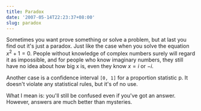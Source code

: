 ```yaml
---
title: Paradox
date: '2007-05-14T22:23:37+08:00'
slug: paradox
---
```


Sometimes you want prove something or solve a problem, but at last you find out it's just a paradox. Just like the case when you solve the equation $x^2 + 1 = 0$. People without knowledge of complex numbers surely will regard it as impossible, and for people who know imaginary numbers, they still have no idea about how big x is, even they know $x = i$ or $-i$.

Another case is a confidence interval `[0, 1]` for a proportion statistic p. It doesn't violate any statistical rules, but it's of no use.

What I mean is: you'll still be confused even if you've got an answer. However, answers are much better than mysteries.
